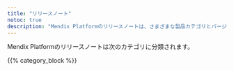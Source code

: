 ```yaml
---
title: "リリースノート"
notoc: true
description: "Mendix Platformのリリースノートは、さまざまな製品カテゴリとバージョンに分かれています。"
---
```


Mendix Platformのリリースノートは次のカテゴリに分類されます。

{{% category_block %}}
